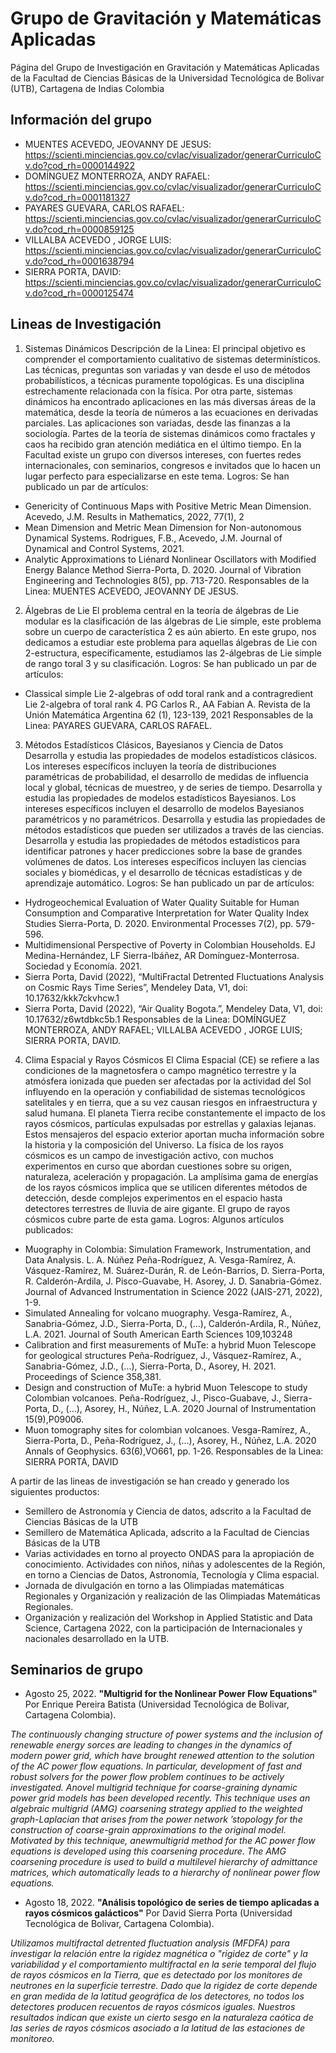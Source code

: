 # Grupo de Gravitación y Matemáticas Aplicadas

Página del Grupo de Investigación en Gravitación y Matemáticas Aplicadas de la Facultad de Ciencias Básicas de la Universidad Tecnológica de Bolivar (UTB), Cartagena de Indias Colombia

## Información del grupo
- MUENTES ACEVEDO, JEOVANNY DE JESUS: https://scienti.minciencias.gov.co/cvlac/visualizador/generarCurriculoCv.do?cod_rh=0000144922
- DOMÍNGUEZ MONTERROZA, ANDY RAFAEL: https://scienti.minciencias.gov.co/cvlac/visualizador/generarCurriculoCv.do?cod_rh=0001181327
- PAYARES GUEVARA, CARLOS RAFAEL: https://scienti.minciencias.gov.co/cvlac/visualizador/generarCurriculoCv.do?cod_rh=0000859125
- VILLALBA ACEVEDO , JORGE LUIS: https://scienti.minciencias.gov.co/cvlac/visualizador/generarCurriculoCv.do?cod_rh=0001638794
- SIERRA PORTA, DAVID: https://scienti.minciencias.gov.co/cvlac/visualizador/generarCurriculoCv.do?cod_rh=0000125474

## Lineas de Investigación

1. Sistemas Dinámicos
Descripción de la Linea: El principal objetivo es comprender el comportamiento cualitativo de sistemas determinísticos. Las técnicas, preguntas son variadas y van desde el uso de métodos probabilísticos, a técnicas puramente topológicas. Es una disciplina estrechamente relacionada con la física. Por otra parte, sistemas dinámicos ha encontrado aplicaciones en las más diversas áreas de la matemática, desde la teoría de números a las ecuaciones en derivadas parciales. Las aplicaciones son variadas,  desde las finanzas a la sociología. Partes de la teoría de sistemas dinámicos como fractales y caos ha recibido gran atención mediática en el  último tiempo. En la Facultad existe un grupo con diversos intereses, con fuertes redes internacionales, con seminarios, congresos e invitados que lo hacen un lugar perfecto para especializarse en este tema.
Logros: Se han publicado un par de artículos: 
- Genericity of Continuous Maps with Positive Metric Mean Dimension. Acevedo, J.M. Results in Mathematics, 2022, 77(1), 2
- Mean Dimension and Metric Mean Dimension for Non-autonomous Dynamical Systems. Rodrigues, F.B., Acevedo, J.M. Journal of Dynamical and Control Systems, 2021.
- Analytic Approximations to Liénard Nonlinear Oscillators with Modified Energy Balance Method 	Sierra-Porta, D.  2020. Journal of Vibration Engineering and Technologies 8(5), pp. 713-720.
Responsables de la Linea: MUENTES ACEVEDO, JEOVANNY DE JESUS.

2. Álgebras de Lie
El problema central en la teoría de álgebras de Lie modular es la clasificación de las álgebras de Lie simple, este problema sobre un cuerpo de característica 2 es aún abierto. En este grupo, nos dedicamos a estudiar este problema para aquellas álgebras de Lie con 2-estructura, específicamente, estudiamos las 2-álgebras de Lie simple de rango toral 3 y su clasificación. 
Logros: Se han publicado un par de artículos: 
- Classical simple Lie 2-algebras of odd toral rank and a contragredient Lie 2-algebra of toral rank 4. PG Carlos R., AA Fabian A. Revista de la Unión Matemática Argentina 62 (1), 123-139, 2021
Responsables de la Linea: PAYARES GUEVARA, CARLOS RAFAEL.

3. Métodos Estadísticos Clásicos, Bayesianos y Ciencia de Datos
Desarrolla y estudia las propiedades de modelos estadísticos clásicos. Los intereses específicos incluyen la teoría de distribuciones paramétricas de probabilidad, el desarrollo de medidas de influencia local y global, técnicas de muestreo, y de series de tiempo. Desarrolla y estudia las propiedades de modelos estadísticos Bayesianos. Los intereses específicos incluyen el desarrollo de modelos Bayesianos paramétricos y no paramétricos. Desarrolla y estudia las propiedades de métodos estadísticos que pueden ser utilizados a través de las ciencias. Desarrolla y estudia las propiedades de métodos estadísticos para identificar patrones y hacer predicciones sobre la base de grandes volúmenes de datos. Los intereses específicos incluyen las ciencias sociales y biomédicas, y el desarrollo de técnicas estadísticas y de aprendizaje automático.
Logros: Se han publicado un par de artículos: 
- Hydrogeochemical Evaluation of Water Quality Suitable for Human Consumption and Comparative Interpretation for Water Quality Index Studies 	Sierra-Porta, D. 2020. Environmental Processes 7(2), pp. 579-596.
- Multidimensional Perspective of Poverty in Colombian Households. EJ Medina-Hernández, LF Sierra-Ibáñez, AR Domínguez-Monterrosa. Sociedad y Economía. 2021.
- Sierra Porta, David (2022), “MultiFractal Detrented Fluctuations Analysis on Cosmic Rays Time Series”, Mendeley Data, V1, doi: 10.17632/kkk7ckvhcw.1
- Sierra Porta, David (2022), “Air Quality Bogota.”, Mendeley Data, V1, doi: 10.17632/z6wtdbkc5b.1
Responsables de la Linea: DOMÍNGUEZ MONTERROZA, ANDY RAFAEL; VILLALBA ACEVEDO , JORGE LUIS; SIERRA PORTA, DAVID.

4. Clima Espacial y Rayos Cósmicos
El Clima Espacial (CE) se refiere a las condiciones de la magnetosfera o campo magnético terrestre y la atmósfera ionizada que pueden ser afectadas por la actividad del Sol influyendo en la operación y confiabilidad de sistemas tecnológicos satelitales y en tierra, que a su vez causan riesgos en infraestructura y salud humana. El planeta Tierra recibe constantemente el impacto de los rayos cósmicos, partículas expulsadas por estrellas y galaxias lejanas. Estos mensajeros del espacio exterior aportan mucha información sobre la historia y la composición del Universo. La física de los rayos cósmicos es un campo de investigación activo, con muchos experimentos en curso que abordan cuestiones sobre su origen, naturaleza, aceleración y propagación. La amplísima gama de energías de los rayos cósmicos implica que se utilicen diferentes métodos de detección, desde complejos experimentos en el espacio hasta detectores terrestres de lluvia de aire gigante. El grupo de rayos cósmicos cubre parte de esta gama.
Logros: Algunos artículos publicados: 
- Muography in Colombia: Simulation Framework, Instrumentation, and Data Analysis. L. A. Núñez Peña-Rodríguez, A. Vesga-Ramírez, A. Vásquez-Ramírez, M. Suárez-Durán, R. de León-Barrios, D. Sierra-Porta, R. Calderón-Ardila, J. Pisco-Guavabe, H. Asorey, J. D. Sanabria-Gómez. Journal of Advanced Instrumentation in Science 2022 (JAIS-271, 2022), 1-9.
- Simulated Annealing for volcano muography. Vesga-Ramírez, A., Sanabria-Gómez, J.D., Sierra-Porta, D., (...), Calderón-Ardila, R., Núñez, L.A. 2021. Journal of South American Earth Sciences 109,103248
- Calibration and first measurements of MuTe: a hybrid Muon Telescope for geological structures 	Peña-Rodríguez, J., Vásquez-Ramírez, A., Sanabria-Gómez, J.D., (...), Sierra-Porta, D., Asorey, H. 2021. Proceedings of Science 358,381.
- Design and construction of MuTe: a hybrid Muon Telescope to study Colombian volcanoes. Peña-Rodríguez, J., Pisco-Guabave, J., Sierra-Porta, D., (...), Asorey, H., Núñez, L.A. 	2020 	Journal of Instrumentation 15(9),P09006.
- Muon tomography sites for colombian volcanoes. Vesga-Ramírez, A., Sierra-Porta, D., Peña-Rodríguez, J., (...), Asorey, H., Núñez, L.A. 	2020 	Annals of Geophysics. 63(6),VO661, pp. 1-26. 
Responsables de la Linea: SIERRA PORTA, DAVID

A partir de las lineas de investigación se han creado y generado los siguientes productos:
- Semillero de Astronomía y Ciencia de datos, adscrito a la Facultad de Ciencias Básicas de la UTB
- Semillero de Matemática Aplicada, adscrito a la Facultad de Ciencias Básicas de la UTB
- Varias actividades en torno al proyecto ONDAS para la apropiación de conocimiento. Actividades con niños, niñas y adolescentes de la Región, en torno a Ciencias de Datos, Astronomía, Tecnología y Clima espacial.
- Jornada de divulgación en torno a las Olimpiadas matemáticas Regionales y Organización y realización de las Olimpiadas Matemáticas Regionales.
- Organización y realización del Workshop in Applied Statistic and Data Science, Cartagena 2022, con la participación de Internacionales y nacionales desarrollado en la UTB.

## Seminarios de grupo

- Agosto 25, 2022. **"Multigrid for the Nonlinear Power Flow Equations"** Por Enrique Pereira Batista (Universidad Tecnológica de Bolivar, Cartagena Colombia). 

_The continuously changing structure of power systems and the inclusion of renewable energy sorces are leading to changes in the dynamics of modern power grid, which have brought renewed attention to the solution of the AC power flow equations. In particular, development of fast and robust solvers for the power flow problem continues to be actively investigated. Anovel multigrid technique for coarse-graining dynamic power grid models has been developed recently. This technique uses an algebraic multigrid (AMG) coarsening strategy applied to the weighted graph-Laplacian that arises from the power network ’stopology for the construction of coarse-grain approximations to the original model. Motivated by this technique, anewmultigrid method for the AC power flow equations is developed using this coarsening procedure. The AMG  coarsening procedure is used to build a multilevel hierarchy of admittance matrices, which automatically leads to a hierarchy of nonlinear power flow equations._

- Agosto 18, 2022. **"Análisis topológico de series de tiempo aplicadas a rayos cósmicos galácticos"** Por David Sierra Porta (Universidad Tecnológica de Bolivar, Cartagena Colombia). 

_Utilizamos multifractal detrented fluctuation analysis (MFDFA) para investigar la relación entre la rigidez magnética o "rigidez de corte" y la variabilidad y el comportamiento multifractal en la serie temporal del flujo de rayos cósmicos en la Tierra, que es detectado por los monitores de neutrones en la superficie terrestre. Dado que la rigidez de corte depende en gran medida de la latitud geográfica de los detectores, no todos los detectores producen recuentos de rayos cósmicos iguales. Nuestros resultados indican que existe un cierto sesgo en la naturaleza caótica de las series de rayos cósmicos asociado a la latitud de las estaciones de monitoreo._
 
